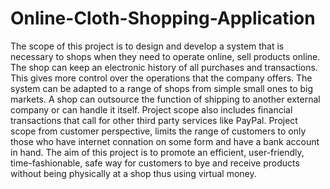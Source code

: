 # Online-Cloth-Shopping-Application
The scope of this project is to design and develop a system that is necessary to shops when they need to operate online, sell products online. The shop can keep an electronic history of all purchases and transactions. This gives more control over the operations that the company offers. The system can be adapted to a range of shops from simple small ones to big markets. A shop can outsource the function of shipping to another external company or can handle it itself. Project scope also includes financial transactions that call for other third party services like PayPal. Project scope from customer perspective, limits the range of customers to only those who have internet connation on some form and have a bank account in hand. The aim of this project is to promote an efficient, user-friendly, time-fashionable, safe way for customers to bye and receive products without being physically at a shop thus using virtual money.
